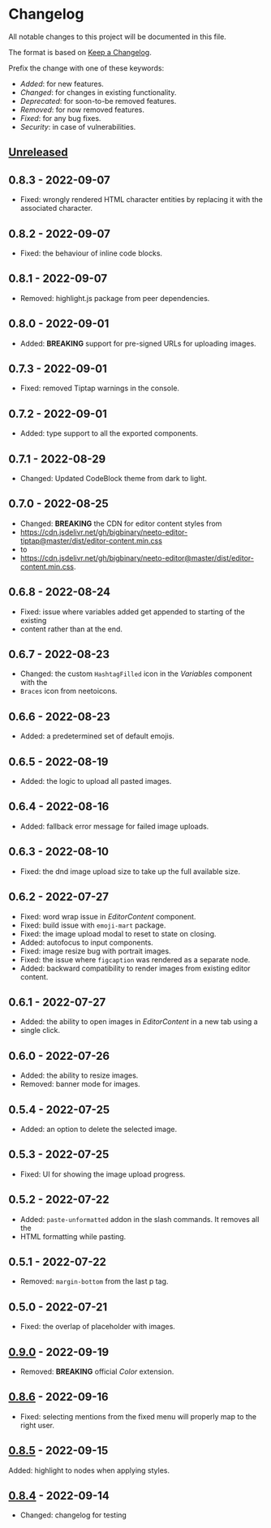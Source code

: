 <!---

------- FOLLOW THESE WHILE ADDING AN ENTRY -------

** Add BREAKING keyword in bold for changes which could potentially break the component, eg: **BREAKING**.
** Enclose a prop name in double backticks, eg: `menuType`.
** Represent a version as second level heading and write the version number inside a square bracket, eg: ##  [3.3.2].

--->
# Changelog

All notable changes to this project will be documented in this file.

The format is based on [Keep a Changelog](https://keepachangelog.com/en/1.0.0/).

Prefix the change with one of these keywords:

- *Added*: for new features.
- *Changed*: for changes in existing functionality.
- *Deprecated*: for soon-to-be removed features.
- *Removed*: for now removed features.
- *Fixed*: for any bug fixes.
- *Security*: in case of vulnerabilities.

## [Unreleased](https://github.com/stefanzweifel/php-changelog-updater/compare/0.9.0...HEAD)

## 0.8.3 - 2022-09-07

- Fixed: wrongly rendered HTML character entities by replacing it with the associated character.

## 0.8.2 - 2022-09-07

- Fixed: the behaviour of inline code blocks.

## 0.8.1 - 2022-09-07

- Removed: highlight.js package from peer dependencies.

## 0.8.0 - 2022-09-01

- Added: **BREAKING** support for pre-signed URLs for uploading images.

## 0.7.3 - 2022-09-01

- Fixed: removed Tiptap warnings in the console.

## 0.7.2 - 2022-09-01

- Added: type support to all the exported components.

## 0.7.1 - 2022-08-29

- Changed: Updated CodeBlock theme from dark to light.

## 0.7.0 - 2022-08-25

- Changed: **BREAKING** the CDN for editor content styles from
- https://cdn.jsdelivr.net/gh/bigbinary/neeto-editor-tiptap@master/dist/editor-content.min.css
- to
- https://cdn.jsdelivr.net/gh/bigbinary/neeto-editor@master/dist/editor-content.min.css.

## 0.6.8 - 2022-08-24

- Fixed: issue where variables added get appended to starting of the existing
- content rather than at the end.

## 0.6.7 - 2022-08-23

- Changed: the custom `HashtagFilled` icon in the *Variables* component with the
- `Braces` icon from neetoicons.

## 0.6.6 - 2022-08-23

- Added: a predetermined set of default emojis.

## 0.6.5 - 2022-08-19

- Added: the logic to upload all pasted images.

## 0.6.4 - 2022-08-16

- Added: fallback error message for failed image uploads.

## 0.6.3 - 2022-08-10

- Fixed: the dnd image upload size to take up the full available size.

## 0.6.2 - 2022-07-27

- Fixed: word wrap issue in *EditorContent* component.
- Fixed: build issue with `emoji-mart` package.
- Fixed: the image upload modal to reset to state on closing.
- Added: autofocus to input components.
- Fixed: image resize bug with portrait images.
- Fixed: the issue where `figcaption` was rendered as a separate node.
- Added: backward compatibility to render images from existing editor content.

## 0.6.1 - 2022-07-27

- Added: the ability to open images in *EditorContent* in a new tab using a
- single click.

## 0.6.0 - 2022-07-26

- Added: the ability to resize images.
- Removed: banner mode for images.

## 0.5.4 - 2022-07-25

- Added: an option to delete the selected image.

## 0.5.3 - 2022-07-25

- Fixed: UI for showing the image upload progress.

## 0.5.2 - 2022-07-22

- Added: `paste-unformatted` addon in the slash commands. It removes all the
- HTML formatting while pasting.

## 0.5.1 - 2022-07-22

- Removed: `margin-bottom` from the last p tag.

## 0.5.0 - 2022-07-21

- Fixed: the overlap of placeholder with images.

## [0.9.0](https://github.com/stefanzweifel/php-changelog-updater/compare/0.8.6...0.9.0) - 2022-09-19

- Removed: **BREAKING** official *Color* extension.

## [0.8.6](https://github.com/stefanzweifel/php-changelog-updater/compare/0.8.5...0.8.6) - 2022-09-16

- Fixed: selecting mentions from the fixed menu will properly map to the right user.

## [0.8.5](https://github.com/stefanzweifel/php-changelog-updater/compare/0.8.4...0.8.5) - 2022-09-15

Added: highlight to nodes when applying styles.

## [0.8.4](https://github.com/stefanzweifel/php-changelog-updater/compare/6746a735e5bd8dfe8642fdb341074a0f5ab7508a...0.8.4) - 2022-09-14

- Changed: changelog for testing
